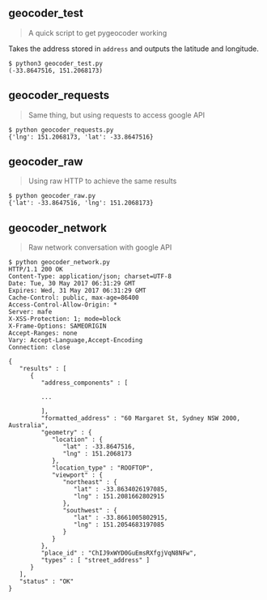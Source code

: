 ## geocoder_test
> A quick script to get pygeocoder working

Takes the address stored in `address` and outputs the latitude and longitude.

```
$ python3 geocoder_test.py
(-33.8647516, 151.2068173)
```  


## geocoder_requests
> Same thing, but using requests to access google API

```
$ python geocoder_requests.py
{'lng': 151.2068173, 'lat': -33.8647516}
```  


## geocoder_raw
> Using raw HTTP to achieve the same results

```
$ python geocoder_raw.py
{'lat': -33.8647516, 'lng': 151.2068173}
```


## geocoder_network
> Raw network conversation with google API

```
$ python geocoder_network.py
HTTP/1.1 200 OK
Content-Type: application/json; charset=UTF-8
Date: Tue, 30 May 2017 06:31:29 GMT
Expires: Wed, 31 May 2017 06:31:29 GMT
Cache-Control: public, max-age=86400
Access-Control-Allow-Origin: *
Server: mafe
X-XSS-Protection: 1; mode=block
X-Frame-Options: SAMEORIGIN
Accept-Ranges: none
Vary: Accept-Language,Accept-Encoding
Connection: close

{
   "results" : [
      {
         "address_components" : [

         ...
         
         ],      
         "formatted_address" : "60 Margaret St, Sydney NSW 2000, Australia",
         "geometry" : {
            "location" : {
               "lat" : -33.8647516,
               "lng" : 151.2068173
            },
            "location_type" : "ROOFTOP",
            "viewport" : {
               "northeast" : {
                  "lat" : -33.8634026197085,
                  "lng" : 151.2081662802915
               },
               "southwest" : {
                  "lat" : -33.8661005802915,
                  "lng" : 151.2054683197085
               }
            }
         },
         "place_id" : "ChIJ9xWYD0GuEmsRXfgjVqN8NFw",
         "types" : [ "street_address" ]
      }
   ],
   "status" : "OK"
}
```
